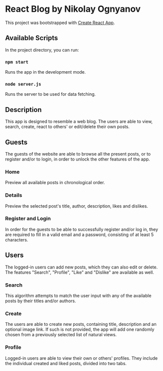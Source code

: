 # React Blog by Nikolay Ognyanov

This project was bootstrapped with [Create React App](https://github.com/facebook/create-react-app).

## Available Scripts

In the project directory, you can run:

### `npm start`

Runs the app in the development mode.

### `node server.js`

Runs the server to be used for data fetching.

## Description

This app is designed to resemble a web blog. The users are able to view, search, create, react to others' or edit/delete their own posts.

## Guests

The guests of the website are able to browse all the present posts, or to register and/or to login, in order to unlock the other features of the app.

### Home

Preview all available posts in chronological order.

### Details

Preview the selected post's title, author, description, likes and dislikes.

### Register and Login

In order for the guests to be able to successfully register and/or log in, they are required to fill in a valid email and a password, consisting of at least 5 characters.

## Users

The logged-in users can add new posts, which they can also edit or delete. The features "Search", "Profile", "Like" and "Dislike" are available as well.

### Search 

This algorithm attempts to match the user input with any of the available posts by their titles and/or authors.

### Create

The users are able to create new posts, containing title, description and an optional image link. If such is not provided, the app will add one randomly chosen from a previously selected list of natural views.

### Profile

Logged-in users are able to view their own or others' profiles. They include the individual created and liked posts, divided into two tabs.
